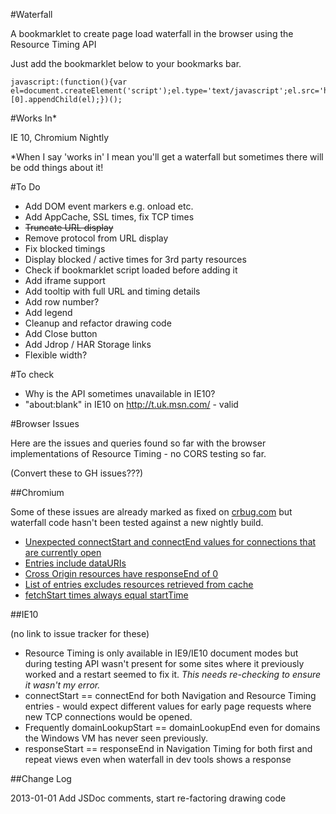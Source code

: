 #Waterfall

A bookmarklet to create page load waterfall in the browser using the Resource Timing API

Just add the bookmarklet below to your bookmarks bar.

```
javascript:(function(){var el=document.createElement('script');el.type='text/javascript';el.src='http://andydavies.github.com/waterfall/bookmarklet/waterfall.js';document.getElementsByTagName('body')[0].appendChild(el);})();
```

#Works In*

IE 10, Chromium Nightly

*When I say 'works in' I mean you'll get a waterfall but sometimes there will be odd things about it!

#To Do

- Add DOM event markers e.g. onload etc.
- Add AppCache, SSL times, fix TCP times
- ~~Truncate URL display~~
- Remove protocol from URL display
- Fix blocked timings
- Display blocked / active times for 3rd party resources
- Check if bookmarklet script loaded before adding it
- Add iframe support
- Add tooltip with full URL and timing details
- Add row number?
- Add legend
- Cleanup and refactor drawing code
- Add Close button
- Add Jdrop / HAR Storage links
- Flexible width?

#To check

- Why is the API sometimes unavailable in IE10?
- "about:blank" in IE10 on http://t.uk.msn.com/ - valid

#Browser Issues

Here are the issues and queries found so far with the browser implementations of Resource Timing - no CORS testing so far.

(Convert these to GH issues???)

##Chromium

Some of these issues are already marked as fixed on [crbug.com](http://crbug.com/) but waterfall code hasn't been tested against a new nightly build.

- [Unexpected connectStart and connectEnd values for connections that are currently open](http://code.google.com/p/chromium/issues/detail?id=165897)
- [Entries include dataURIs](http://code.google.com/p/chromium/issues/detail?id=165963&)
- [Cross Origin resources have responseEnd of 0](http://code.google.com/p/chromium/issues/detail?id=166006)
- [List of entries excludes resources retrieved from cache](http://code.google.com/p/chromium/issues/detail?id=166404)
- [fetchStart times always equal startTime](http://code.google.com/p/chromium/issues/detail?id=166710)

##IE10

(no link to issue tracker for these)

- Resource Timing is only available in IE9/IE10 document modes but during testing API wasn't present for some sites where it previously worked and a restart seemed to fix it. _This needs re-checking to ensure it wasn't my error._
- connectStart == connectEnd for both Navigation and Resource Timing entries - would expect different values for early page requests where new TCP connections would be opened.
- Frequently domainLookupStart == domainLookupEnd even for domains the Windows VM has never seen previously.
- responseStart == responseEnd in Navigation Timing for both first and repeat views even when waterfall in dev tools shows a response

##Change Log

2013-01-01 Add JSDoc comments, start re-factoring drawing code
